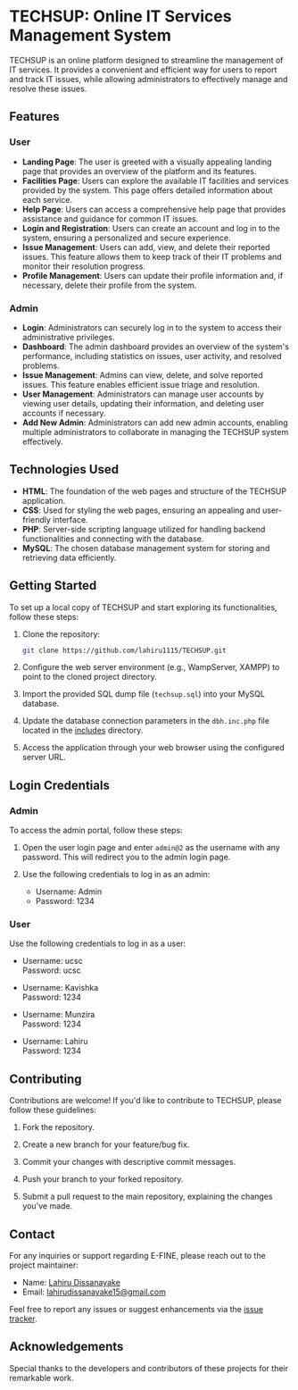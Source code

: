 # TECHSUP: Online IT Services Management System

TECHSUP is an online platform designed to streamline the management of IT services. It provides a convenient and efficient way for users to report and track IT issues, while allowing administrators to effectively manage and resolve these issues.

## Features

### User

- **Landing Page**: The user is greeted with a visually appealing landing page that provides an overview of the platform and its features.
- **Facilities Page**: Users can explore the available IT facilities and services provided by the system. This page offers detailed information about each service.
- **Help Page**: Users can access a comprehensive help page that provides assistance and guidance for common IT issues.
- **Login and Registration**: Users can create an account and log in to the system, ensuring a personalized and secure experience.
- **Issue Management**: Users can add, view, and delete their reported issues. This feature allows them to keep track of their IT problems and monitor their resolution progress.
- **Profile Management**: Users can update their profile information and, if necessary, delete their profile from the system.

### Admin

- **Login**: Administrators can securely log in to the system to access their administrative privileges.
- **Dashboard**: The admin dashboard provides an overview of the system's performance, including statistics on issues, user activity, and resolved problems.
- **Issue Management**: Admins can view, delete, and solve reported issues. This feature enables efficient issue triage and resolution.
- **User Management**: Administrators can manage user accounts by viewing user details, updating their information, and deleting user accounts if necessary.
- **Add New Admin**: Administrators can add new admin accounts, enabling multiple administrators to collaborate in managing the TECHSUP system effectively.

## Technologies Used

- **HTML**: The foundation of the web pages and structure of the TECHSUP application.
- **CSS**: Used for styling the web pages, ensuring an appealing and user-friendly interface.
- **PHP**: Server-side scripting language utilized for handling backend functionalities and connecting with the database.
- **MySQL**: The chosen database management system for storing and retrieving data efficiently.

## Getting Started

To set up a local copy of TECHSUP and start exploring its functionalities, follow these steps:

1. Clone the repository:

   ```bash
   git clone https://github.com/lahiru1115/TECHSUP.git
   ```

2. Configure the web server environment (e.g., WampServer, XAMPP) to point to the cloned project directory.

3. Import the provided SQL dump file (`techsup.sql`) into your MySQL database.

4. Update the database connection parameters in the `dbh.inc.php` file located in the [includes](includes) directory.

5. Access the application through your web browser using the configured server URL.

## Login Credentials

### Admin

To access the admin portal, follow these steps:

1. Open the user login page and enter `admin@2` as the username with any password. This will redirect you to the admin login page.

2. Use the following credentials to log in as an admin:

   - Username: Admin
   - Password: 1234

### User

Use the following credentials to log in as a user:

- Username: ucsc <br>
  Password: ucsc

- Username: Kavishka <br>
  Password: 1234

- Username: Munzira <br>
  Password: 1234

- Username: Lahiru <br>
  Password: 1234

## Contributing

Contributions are welcome! If you'd like to contribute to TECHSUP, please follow these guidelines:

1. Fork the repository.

2. Create a new branch for your feature/bug fix.

3. Commit your changes with descriptive commit messages.

4. Push your branch to your forked repository.

5. Submit a pull request to the main repository, explaining the changes you've made.

## Contact

For any inquiries or support regarding E-FINE, please reach out to the project maintainer:

- Name: [Lahiru Dissanayake](https://github.com/lahiru1115)
- Email: [lahirudissanayake15@gmail.com](mailto:lahirudissanayake15@gmail.com)

Feel free to report any issues or suggest enhancements via the [issue tracker](https://github.com/lahiru1115/TECHSUP/issues).

## Acknowledgements

Special thanks to the developers and contributors of these projects for their remarkable work.
